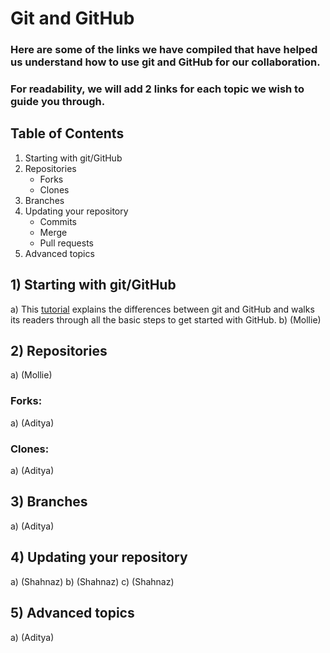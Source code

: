 # Git and GitHub

### Here are some of the links we have compiled that have helped us understand how to use git and GitHub for our collaboration.
### For readability, we will add 2 links for each topic we wish to guide you through.

## Table of Contents
1) Starting with git/GitHub
2) Repositories
    - Forks
    - Clones
3) Branches
4) Updating your repository
    - Commits
    - Merge
    - Pull requests
5) Advanced topics

## 1) Starting with git/GitHub
a) This [tutorial](https://product.hubspot.com/blog/git-and-github-tutorial-for-beginners) explains the differences between git and GitHub and walks its readers through all the basic steps to get started with GitHub.
b) (Mollie)

## 2) Repositories
a) (Mollie)

### Forks:
a) (Aditya)

### Clones:
a) (Aditya)

## 3) Branches
a) (Aditya)

## 4) Updating your repository
a) (Shahnaz)
b) (Shahnaz)
c) (Shahnaz)

## 5) Advanced topics
a) (Aditya)
